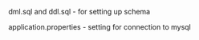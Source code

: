 dml.sql and ddl.sql - for setting up schema

application.properties - setting for connection to mysql
